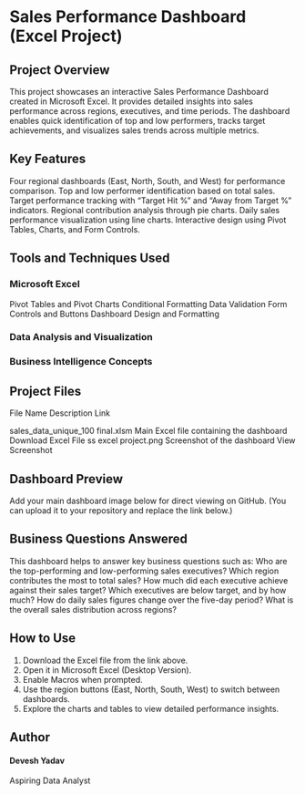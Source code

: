# Sales Performance Dashboard (Excel Project)

## Project Overview

This project showcases an interactive Sales Performance Dashboard created in Microsoft Excel.
It provides detailed insights into sales performance across regions, executives, and time periods.
The dashboard enables quick identification of top and low performers, tracks target achievements, and visualizes sales trends across multiple metrics.

## Key Features

Four regional dashboards (East, North, South, and West) for performance comparison.
Top and low performer identification based on total sales.
Target performance tracking with “Target Hit %” and “Away from Target %” indicators.
Regional contribution analysis through pie charts.
Daily sales performance visualization using line charts.
Interactive design using Pivot Tables, Charts, and Form Controls.

## Tools and Techniques Used

### Microsoft Excel

Pivot Tables and Pivot Charts
Conditional Formatting
Data Validation
Form Controls and Buttons
Dashboard Design and Formatting

### Data Analysis and Visualization
### Business Intelligence Concepts

## Project Files
File Name	                          Description	                            Link

sales_data_unique_100 final.xlsm	Main Excel file containing the dashboard	Download Excel File
ss excel project.png	            Screenshot of the dashboard	                View Screenshot

## Dashboard Preview

Add your main dashboard image below for direct viewing on GitHub.
(You can upload it to your repository and replace the link below.)

## Business Questions Answered

This dashboard helps to answer key business questions such as:
Who are the top-performing and low-performing sales executives?
Which region contributes the most to total sales?
How much did each executive achieve against their sales target?
Which executives are below target, and by how much?
How do daily sales figures change over the five-day period?
What is the overall sales distribution across regions?

## How to Use

1. Download the Excel file from the link above.
2. Open it in Microsoft Excel (Desktop Version).
3. Enable Macros when prompted.
4. Use the region buttons (East, North, South, West) to switch between dashboards.
5. Explore the charts and tables to view detailed performance insights.

## Author

#### Devesh Yadav
Aspiring Data Analyst

